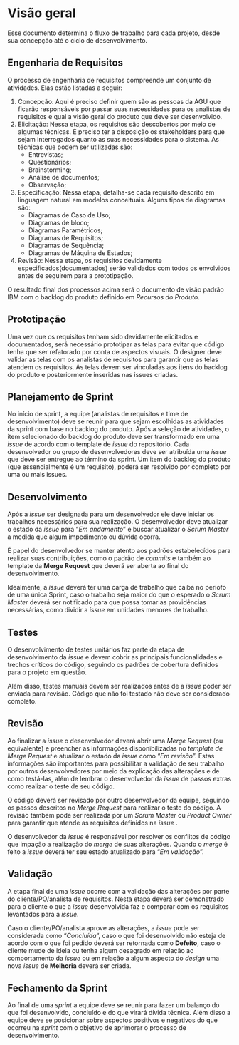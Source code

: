 # Visão geral

Esse documento determina o fluxo de trabalho para cada projeto, desde sua concepção até o ciclo de desenvolvimento.

## Engenharia de Requisitos

O processo de engenharia de requisitos compreende um conjunto de atividades. Elas estão listadas a seguir:

1. Concepção: Aqui é preciso definir quem são as pessoas da AGU que ficarão responsáveis por passar suas necessidades para os analistas de requisitos e qual a visão geral do produto que deve ser desenvolvido.
2. Elicitação: Nessa etapa, os requisitos são descobertos por meio de algumas técnicas. É preciso ter a disposição os stakeholders para que sejam interrogados quanto as suas necessidades para o sistema. As técnicas que podem ser utilizadas são:
   * Entrevistas;
   * Questionários;
   * Brainstorming;
   * Análise de documentos;
   * Observação;
3. Especificação: Nessa etapa, detalha-se cada requisito descrito em linguagem natural em modelos conceituais. Alguns tipos de diagramas são:
   * Diagramas de Caso de Uso;
   * Diagramas de bloco;
   * Diagramas Paramétricos;
   * Diagramas de Requisitos;
   * Diagramas de Sequência;
   * Diagramas de Máquina de Estados;
4. Revisão: Nessa etapa, os requisitos devidamente especificados(documentados) serão validados com todos os envolvidos antes de seguirem para a prototipação.

O resultado final dos processos acima será o documento de visão padrão IBM com o backlog do produto definido em *Recursos do Produto*.

## Prototipação

Uma vez que os requisitos tenham sido devidamente elicitados e documentados, será necessário prototipar as telas para evitar que código tenha que ser refatorado por conta de aspectos visuais. O designer deve validar as telas com os analistas de requisitos para garantir que as telas atendem os requisitos. As telas devem ser vinculadas aos itens do backlog do produto e posteriormente inseridas nas issues criadas.

## Planejamento de Sprint

No início de sprint, a equipe (analistas de requisitos e time de desenvolvimento) deve se reunir para que sejam escolhidas as atividades da sprint com base no backlog do produto. Após a seleção de atividades, o item selecionado do backlog do produto deve ser transformado em uma *issue* de acordo com o template de *issue* do repositório. Cada desenvolvedor ou grupo de desenvolvedores deve ser atribuída uma *issue* que deve ser entregue ao término da sprint. Um item do backlog do produto (que essencialmente é um requisito), poderá ser resolvido por completo por uma ou mais issues.

## Desenvolvimento

Após a *issue* ser designada para um desenvolvedor ele deve iniciar os trabalhos necessários para sua realização. O desenvolvedor deve atualizar o estado da *issue* para “*Em andamento*” e buscar atualizar o *Scrum Master* a medida que algum impedimento ou dúvida ocorra.

É papel do desenvolvedor se manter atento aos padrões estabelecídos para realizar suas contribuições, como o padrão de *commits* e também ao template da **Merge Request** que deverá ser aberta ao final do desenvolvimento.

Idealmente, a *issue* deverá ter uma carga de trabalho que caiba no períofo de uma única Sprint, caso o trabalho seja maior do que o esperado o *Scrum Master* deverá ser notificado para que possa tomar as providências necessárias, como dividir a *issue* em unidades menores de trabalho.

## Testes

O desenvolvimento de testes unitários faz parte da etapa de desenvolvimento da *issue* e devem cobrir as principais funcionalidades e trechos críticos do código, seguindo os padrões de cobertura definidos para o projeto em questão.

Além disso, testes manuais devem ser realizados antes de a *issue* poder ser enviada para revisão. Código que não foi testado não deve ser considerado completo.

## Revisão

Ao finalizar a *issue* o desenvolvedor deverá abrir uma *Merge Request* (ou equivalente) e preencher as informações disponibilizadas no *template de Merge Request* e atualizar o estado da *issue* como “*Em revisão*”. Estas informações são importantes para possibilitar a validação de seu trabalho por outros desenvolvedores por meio da explicação das alterações e de como testá-las, além de lembrar o desenvolvedor da *issue* de passos extras como realizar o teste de seu código.

O código deverá ser revisado por outro desenvolvedor da equipe, seguindo os passos descritos no *Merge Request* para realizar o teste do código. A revisão tambem pode ser realizada por um *Scrum Master* ou *Product Owner* para garantir que atende as requisitos definidos na *issue* .

O desenvolvedor da *issue* é responsável por resolver os conflitos de código que impação a realização do *merge* de suas alterações. Quando o *merge* é feito a *issue* deverá ter seu estado atualizado para “*Em validação*”.

## Validação

A etapa final de uma *issue* ocorre com a validação das alterações por parte do cliente/PO/analista de requisitos. Nesta etapa deverá ser demonstrado para o cliente o que a *issue* desenvolvida faz e comparar com os requisitos levantados para a *issue*. 

Caso o cliente/PO/analista aprove as alterações, a *issue* pode ser considerada como “*Concluída*”, caso o que foi desenvolvido não esteja de acordo com o que foi pedido deverá ser retornada como **Defeito**, caso o cliente mude de ideia  ou tenha algum desagrado em relação ao comportamento da *issue* ou em relação a algum aspecto do *design* uma nova *issue* de **Melhoria** deverá ser criada.

## Fechamento da Sprint

Ao final de uma *sprint* a equipe deve se reunir para fazer um balanço do que foi desenvolvido, concluído e do que virará dívida técnica. Além disso a equipe deve se posicionar sobre aspectos positivos e negativos do que ocorreu na *sprint* com o objetivo de aprimorar o processo de desenvolvimento.




